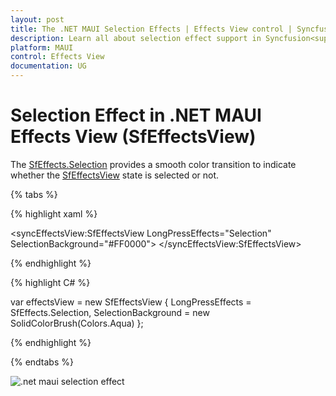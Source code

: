 ```yaml
---
layout: post
title: The .NET MAUI Selection Effects | Effects View control | Syncfusion<sup>®</sup>
description: Learn all about selection effect support in Syncfusion<sup>®</sup> .NET MAUI Effects View (SfEffectsView) control and more.
platform: MAUI
control: Effects View
documentation: UG
---
```


# Selection Effect in .NET MAUI Effects View (SfEffectsView)

The [SfEffects.Selection](https://help.syncfusion.com/cr/maui/Syncfusion.Maui.Core.SfEffects.html#Syncfusion_Maui_Core_SfEffects_Selection) provides a smooth color transition to indicate whether the [SfEffectsView](https://help.syncfusion.com/cr/maui/Syncfusion.Maui.Core.SfEffectsView.html) state is selected or not.

{% tabs %} 

{% highlight xaml %} 

<syncEffectsView:SfEffectsView
    LongPressEffects="Selection"
    SelectionBackground="#FF0000">
</syncEffectsView:SfEffectsView>

{% endhighlight %}

{% highlight C# %} 

var effectsView = new SfEffectsView
{
    LongPressEffects = SfEffects.Selection,
    SelectionBackground = new SolidColorBrush(Colors.Aqua)
};

{% endhighlight %}

{% endtabs %}

![.net maui selection effect](Effects_images/net_maui_selection_effect.png)